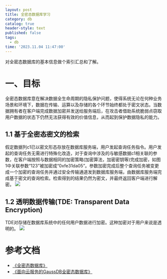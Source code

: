 ```yaml
---
layout: post
title: 全密态数据库学习
category: db
catalog: true
header-style: text
published: false
tags:
  - db
time: '2023.11.04 11:47:00'
---
```

对全密态数据库的基本信息做个索引汇总和了解。
<!--more-->

# 一、目标
全密态数据库意在解决数据全生命周期的隐私保护问题，使得系统无论在何种业务场景和环境下，数据在传输、运算以及存储的各个环节始终都处于密文状态。当数据拥有者在客户端完成数据加密并发送给服务端后，在攻击者借助系统脆弱点窃取用户数据的状态下仍然无法获得有效的价值信息，从而起到保护数据隐私的能力。

## 1.1 基于全密态密文的检索
假定数据列c1已以密文形态存放在数据库服务端，用户发起查询任务指令。用户发起的查询任务无需进行特殊化改造，对于查询中涉及的与敏感数据c1相关联的参数，在客户端按照与数据相同的加密策略(加密算法，加密密钥等)完成加密，如图1中关联参数“123”被加密成“0xfe31da05”。参数加密完成后整个查询任务被变更成一个加密的查询任务并通过安全传输通道发到数据库服务端，由数据库服务端完成基于密文的查询检索。检索得到的结果仍然为密文，并最终返回客户端进行解密。
![](https://bbs-img.huaweicloud.com/data/attachment/forum/202010/22/092509bhfzom5jmuocyclj.png)

## 1.2 透明数据传输(TDE: Transparent Data Encryption)
TDE对存储在数据库系统中的任何用户数据进行加密。这种加密对于用户来说是透明的。
![](https://www.enterprisedb.com/docs/static/5921573166ce686017b13caa5bb2c57d/00d43/tde1.png)

# 参考文档
- [《全密态数据库》](https://docs.opengauss.org/zh/docs/3.1.1/docs/BriefTutorial/%E5%85%A8%E5%AF%86%E6%80%81%E6%95%B0%E6%8D%AE%E5%BA%93.html)
- [《面向云服务的GaussDB全密态数据库》](https://bbs.huaweicloud.com/blogs/200383)
